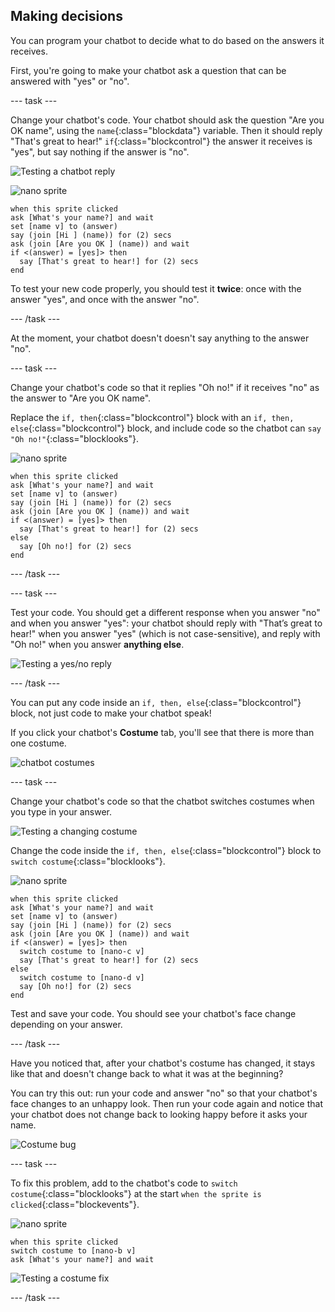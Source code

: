 ## Making decisions

You can program your chatbot to decide what to do based on the answers it receives.

First, you're going to make your chatbot ask a question that can be answered with "yes" or "no".

--- task ---

Change your chatbot's code. Your chatbot should ask the question "Are you OK name", using the `name`{:class="blockdata"} variable. Then it should reply "That's great to hear!" `if`{:class="blockcontrol"} the answer it receives is "yes", but say nothing if the answer is "no".

![Testing a chatbot reply](images/chatbot-if-test.png)

![nano sprite](images/nano-sprite.png)
```blocks
when this sprite clicked
ask [What's your name?] and wait
set [name v] to (answer)
say (join [Hi ] (name)) for (2) secs
ask (join [Are you OK ] (name)) and wait
if <(answer) = [yes]> then 
  say [That's great to hear!] for (2) secs
end
```

To test your new code properly, you should test it __twice__: once with the answer "yes", and once with the answer "no".

--- /task ---

At the moment, your chatbot doesn't doesn't say anything to the answer "no".

--- task ---

Change your chatbot's code so that it replies "Oh no!" if it receives "no" as the answer to "Are you OK name".

Replace the `if, then`{:class="blockcontrol"} block with an `if, then, else`{:class="blockcontrol"} block, and include code so the chatbot can `say "Oh no!"`{:class="blocklooks"}.

![nano sprite](images/nano-sprite.png)
```blocks
when this sprite clicked
ask [What's your name?] and wait
set [name v] to (answer)
say (join [Hi ] (name)) for (2) secs
ask (join [Are you OK ] (name)) and wait
if <(answer) = [yes]> then 
  say [That's great to hear!] for (2) secs
else 
  say [Oh no!] for (2) secs
end
```

--- /task ---


--- task ---

Test your code. You should get a different response when you answer "no" and when you answer "yes": your chatbot should reply with "That’s great to hear!" when you answer "yes" (which is not case-sensitive), and reply with "Oh no!" when you answer **anything else**.

![Testing a yes/no reply](images/chatbot-if-else-test.png)

--- /task ---

You can put any code inside an `if, then, else`{:class="blockcontrol"} block, not just code to make your chatbot speak!

If you click your chatbot's **Costume** tab, you'll see that there is more than one costume.

![chatbot costumes](images/chatbot-costume-view.png)

--- task ---

Change your chatbot's code so that the chatbot switches costumes when you type in your answer.

![Testing a changing costume](images/chatbot-costume-test.png)

Change the code inside the `if, then, else`{:class="blockcontrol"} block to `switch costume`{:class="blocklooks"}.

![nano sprite](images/nano-sprite.png)
```blocks
when this sprite clicked
ask [What's your name?] and wait
set [name v] to (answer)
say (join [Hi ] (name)) for (2) secs
ask (join [Are you OK ] (name)) and wait
if <(answer) = [yes]> then 
  switch costume to [nano-c v]
  say [That's great to hear!] for (2) secs
else 
  switch costume to [nano-d v]
  say [Oh no!] for (2) secs
end
```

Test and save your code. You should see your chatbot's face change depending on your answer.


--- /task ---

Have you noticed that, after your chatbot's costume has changed, it stays like that and doesn't change back to what it was at the beginning? 

You can try this out: run your code and answer "no" so that your chatbot's face changes to an unhappy look. Then run your code again and notice that your chatbot does not change back to looking happy before it asks your name.

![Costume bug](images/chatbot-costume-bug-test.png)

--- task ---

To fix this problem, add to the chatbot's code to `switch costume`{:class="blocklooks"} at the start `when the sprite is clicked`{:class="blockevents"}.

![nano sprite](images/nano-sprite.png)
```blocks
when this sprite clicked
switch costume to [nano-b v]
ask [What's your name?] and wait
```

![Testing a costume fix](images/chatbot-costume-fix-test.png)

--- /task ---

